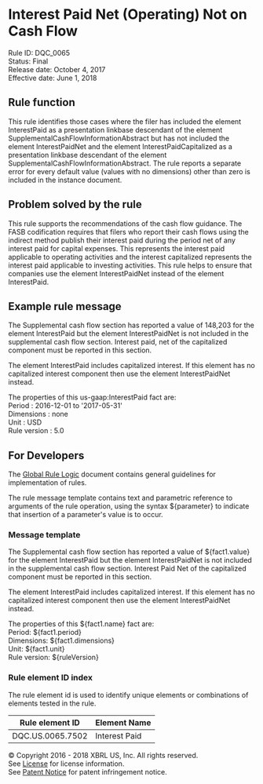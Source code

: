 # Interest Paid Net (Operating) Not on Cash Flow
Rule ID: DQC_0065  
Status:  Final  
Release date: October 4, 2017  
Effective date: June 1, 2018  

## Rule function

This rule identifies those cases where the filer has included the element InterestPaid as a presentation linkbase descendant of the element SupplementalCashFlowInformationAbstract but has not included the element InterestPaidNet and the element InterestPaidCapitalized as a presentation linkbase descendant of the element SupplementalCashFlowInformationAbstract. The rule reports a separate error for every default value (values with no dimensions) other than zero is included in the instance document.

## Problem solved by the rule

This rule supports the recommendations of the cash flow guidance. The FASB codification requires that filers who report their cash flows using the indirect method publish their interest paid during the period net of any interest paid for capital expenses. This represents the interest paid applicable to operating activities and the interest capitalized represents the interest paid applicable to investing activities. This rule helps to ensure that companies use the element InterestPaidNet instead of the element InterestPaid.

## Example rule message

The Supplemental cash flow section has reported a value of 148,203 for the element InterestPaid but the element InterestPaidNet is not included in the supplemental cash flow section. Interest paid, net of the capitalized component must be reported in this section.

The element InterestPaid includes capitalized interest. If this element has no capitalized interest component then use the element InterestPaidNet instead.

The properties of this us-gaap:InterestPaid fact are:  
Period : 2016-12-01 to '2017-05-31'  
Dimensions : none  
Unit : USD  
Rule version : 5.0

## For Developers

The [Global Rule Logic](https://xbrl.us/dqc_0001) document contains general guidelines for implementation of rules.

The rule message template contains text and parametric reference to arguments of the rule operation, using the syntax ${parameter} to indicate that insertion of a parameter's value is to occur.

### Message template

The Supplemental cash flow section has reported a value of ${fact1.value} for the element InterestPaid but the element InterestPaidNet is not included in the supplemental cash flow section. Interest Paid Net of the capitalized component must be reported in this section.

The element InterestPaid includes capitalized interest. If this element has no capitalized interest component then use the element InterestPaidNet instead.

The properties of this ${fact1.name} fact are:  
Period: ${fact1.period}  
Dimensions: ${fact1.dimensions}  
Unit: ${fact1.unit}  
Rule version: ${ruleVersion}

### Rule element ID index

The rule element id is used to identify unique elements or combinations of elements tested in the rule.

| Rule element ID | Element Name |
| --- | --- |
| DQC.US.0065.7502 | Interest Paid |

© Copyright 2016 - 2018 XBRL US, Inc. All rights reserved.   
See [License](https://xbrl.us/dqc-license) for license information.  
See [Patent Notice](https://xbrl.us/dqc-patent) for patent infringement notice.
